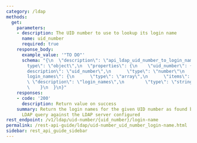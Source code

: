 ```yaml
---
category: /ldap
methods:
  get:
    parameters:
    - description: The UID number to use to lookup its login name
      name: uid_number
      required: true
    response_body:
      example_value: '"TO DO"'
      schema: "{\n  \"description\": \"api_ldap_uid_number_to_login_names\",\n  \"\
        type\": \"object\",\n  \"properties\": {\n    \"uid_number\": {\n      \"\
        description\": \"uid_number\",\n      \"type\": \"number\"\n    },\n    \"\
        login_names\": {\n      \"type\": \"array\",\n      \"items\": {\n       \
        \ \"description\": \"login_names\",\n        \"type\": \"string\"\n      }\n\
        \    }\n  }\n}"
    responses:
    - code: '200'
      description: Return value on success
    summary: Return the login names for the given UID number as found by issuing an
      LDAP query against the LDAP server configured
rest_endpoint: /v1/ldap/uid-number/{uid_number}/login-name
permalink: /rest-api-guide/ldap/uid-number_uid_number_login-name.html
sidebar: rest_api_guide_sidebar
---
```

